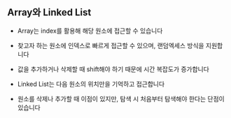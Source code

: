 
## Array와 Linked List

- Array는 index를 활용해 해당 원소에 접근할 수 있습니다
- 찾고자 하는 원소에 인덱스로 빠르게 접근할 수 있으며, 랜덤엑세스 방식을 지원합니다
- 값을 추가하거나 삭제할 때 shift해야 하기 때문에 시간 복잡도가 증가합니다


- Linked List는 다음 원소의 위치만을 기억하고 접근합니다
- 원소를 삭제나 추가할 때 이점이 있지만, 탐색 시 처음부터 탐색해야 한다는 단점이 있습니다

